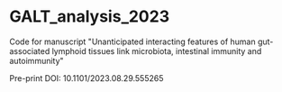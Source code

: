 # GALT_analysis_2023
Code for manuscript "Unanticipated interacting features of human gut-associated lymphoid tissues link microbiota, intestinal immunity and autoimmunity"

Pre-print DOI: 10.1101/2023.08.29.555265
